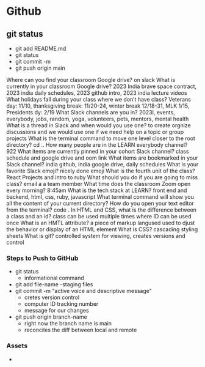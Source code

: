 # Github

## git status
- git add README.md
- git status
- git commit -m
- git push origin main


Where can you find your classroom Google drive? on slack
What is currently in your classroom Google drive? 2023 India brave space contract, 2023 india daily schedules, 2023 github intro, 2023 india lecture videos
What holidays fall during your class where we don’t have class? Veterans day: 11/10, thanksgiving break: 11/20-24, winter break 12/18-31, MLK 1/15, Presidents dy: 2/19
What Slack channels are you in? 2023I, events, everybody, jobs, random, yoga, volunteers, pets, mentors, mental health
What is a thread in Slack and when would you use one? to create orgnize discussions and we would use one if we need help on a topic or group projects
What is the terminal command to move one level closer to the root directory? cd ..
How many people are in the LEARN everybody channel? 922
What items are currently pinned in your cohort Slack channel? class schedule and google drive and oom link
What items are bookmarked in your Slack channel? india github, india google drive, daily schedules
What is your favorite Slack emoji? nicely done emoji
What is the fourth unit of the class? React Projects and intro to ruby
What should you do if you are going to miss class? email a a team member
What time does the classroom Zoom open every morning? 8:45am
What is the tech stack at LEARN? front end and backend, html, css, ruby, javascript
What terminal command will show you all the content of your current directory? 
How do you open your text editor from the terminal? code .
In HTML and CSS, what is the difference between a class and an id? class can be used multiple times where ID can be used once
What is an HMTL attribute? a piece of markup langused used to djust the behavior or display of an HTML element
What is CSS? cascading styling sheets
What is git? controlled system for viewing, creates versions and control

### Steps to Push to GitHub
- git status
    - informational command
- git add file-name
    -staging files
- git commit -m "active voice and descriptive message"
    - cretes version control
    - computer ID tracking number
    - message for our changes
- git push origin branch-name
    - right now the branch name is main
    - reconciles the diff between local and remote

### Assets
- 